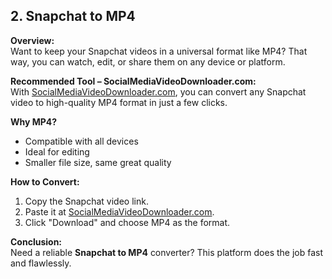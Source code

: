 ## 2. Snapchat to MP4

**Overview:**  
Want to keep your Snapchat videos in a universal format like MP4? That way, you can watch, edit, or share them on any device or platform.

**Recommended Tool – SocialMediaVideoDownloader.com:**  
With [SocialMediaVideoDownloader.com](https://socialmediavideodownloader.com), you can convert any Snapchat video to high-quality MP4 format in just a few clicks.

**Why MP4?**
- Compatible with all devices
- Ideal for editing
- Smaller file size, same great quality

**How to Convert:**
1. Copy the Snapchat video link.
2. Paste it at [SocialMediaVideoDownloader.com](https://socialmediavideodownloader.com).
3. Click "Download" and choose MP4 as the format.

**Conclusion:**  
Need a reliable **Snapchat to MP4** converter? This platform does the job fast and flawlessly.
